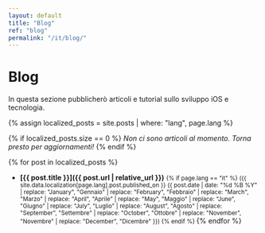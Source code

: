 ```yaml
---
layout: default
title: "Blog"
ref: "blog"
permalink: "/it/blog/"
---
```

# Blog  

In questa sezione pubblicherò articoli e tutorial sullo sviluppo iOS e tecnologia.

{% assign localized_posts = site.posts | where: "lang", page.lang %}

{% if localized_posts.size == 0 %}
_Non ci sono articoli al momento. Torna presto per aggiornamenti!_
{% endif %}

{% for post in localized_posts %}
- **[{{ post.title }}]({{ post.url | relative_url }})** <small> {% if page.lang == "it" %}
    ({{ site.data.localization[page.lang].post.published_on }} {{ post.date | date: "%d %B %Y" 
       | replace: "January", "Gennaio" 
       | replace: "February", "Febbraio" 
       | replace: "March", "Marzo" 
       | replace: "April", "Aprile" 
       | replace: "May", "Maggio" 
       | replace: "June", "Giugno" 
       | replace: "July", "Luglio" 
       | replace: "August", "Agosto" 
       | replace: "September", "Settembre" 
       | replace: "October", "Ottobre" 
       | replace: "November", "Novembre" 
       | replace: "December", "Dicembre" }})
  {% endif %} </small>
{% endfor %}
